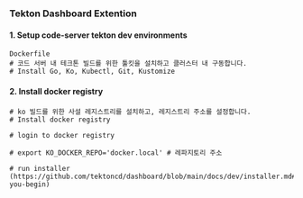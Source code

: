 ### Tekton Dashboard Extention 

#### 1. Setup code-server tekton dev environments
```
Dockerfile
# 코드 서버 내 테크톤 빌드를 위한 툴킷을 설치하고 클러스터 내 구동합니다.
# Install Go, Ko, Kubectl, Git, Kustomize

```

#### 2. Install docker registry 
```
# ko 빌드를 위한 사설 레지스트리를 설치하고, 레지스트리 주소를 설정합니다.
# Install docker registry

# login to docker registry

# export KO_DOCKER_REPO='docker.local' # 레파지토리 주소

# run installer (https://github.com/tektoncd/dashboard/blob/main/docs/dev/installer.md#before-you-begin)
```


